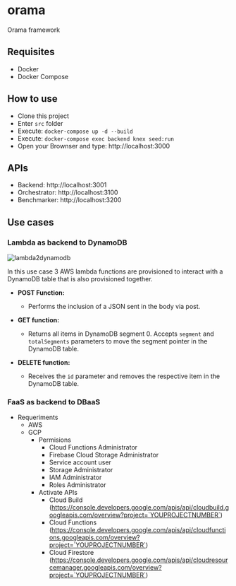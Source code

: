 # orama
Orama framework

## Requisites

- Docker
- Docker Compose

## How to use

- Clone this project
- Enter `src` folder
- Execute: `docker-compose up -d --build`
- Execute: `docker-compose exec backend knex seed:run`
- Open your Brownser and type: http://localhost:3000

## APIs

 - Backend: http://localhost:3001
 - Orchestrator: http://localhost:3100
 - Benchmarker: http://localhost:3200

## Use cases

### Lambda as backend to DynamoDB
![lambda2dynamodb](../../blob/main/diagrams/usecases/orama-usecase-lambda2dynamodb.drawio.png)

In this use case 3 AWS lambda functions are provisioned to interact with a DynamoDB table that is also provisioned together.

 - **POST Function:** 
   - Performs the inclusion of a JSON sent in the body via post.

 - **GET function:** 
   - Returns all items in DynamoDB segment 0. Accepts `segment` and `totalSegments` parameters to move the segment pointer in the DynamoDB table.

 - **DELETE function:** 
   - Receives the `id` parameter and removes the respective item in the DynamoDB table.


### FaaS as backend to DBaaS

 - Requeriments
    - AWS
    - GCP
      - Permisions 
        - Cloud Functions Administrator
        - Firebase Cloud Storage Administrator
        - Service account user
        - Storage Administrator
        - IAM Administrator
        - Roles Administrator
      - Activate APIs
        - Cloud Build (https://console.developers.google.com/apis/api/cloudbuild.googleapis.com/overview?project=`YOUPROJECTNUMBER`)
        - Cloud Functions (https://console.developers.google.com/apis/api/cloudfunctions.googleapis.com/overview?project=`YOUPROJECTNUMBER`)
        - Cloud Firestore (https://console.developers.google.com/apis/api/cloudresourcemanager.googleapis.com/overview?project=`YOUPROJECTNUMBER`)


      
